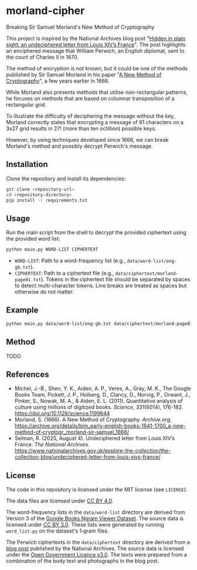 # morland-cipher

Breaking Sir Samuel Morland's New Method of Cryptography

This project is inspired by the National Archives blog post "[Hidden in plain sight: an undeciphered letter from Louis XIV’s France](https://www.nationalarchives.gov.uk/explore-the-collection/the-collection-blog/undeciphered-letter-from-louis-xivs-france/)". The post highlights an enciphered message that William Perwich, an English diplomat, sent to the court of Charles II in 1670.

The method of encryption is not known, but it could be one of the methods published by Sir Samuel Morland in his paper "[A New Method of Cryptography](https://archive.org/details/bim_early-english-books-1641-1700_a-new-method-of-cryptogr_morland-sir-samuel_1666)", a few years earlier in 1666.

While Morland also presents methods that utilise non-rectangular patterns, he focuses on methods that are based on columnar transposition of a rectangular grid.

To illustrate the difficulty of deciphering the message without the key, Morland correctly states that encrypting a message of 81 characters on a 3x27 grid results in 27! (more than ten octillion) possible keys.

However, by using techniques developed since 1666, we can break Morland's method and possibly decrypt Perwich's message.

## Installation

Clone the repository and install its dependencies:

```bash
git clone <repository-url>
cd <repository-directory>
pip install -r requirements.txt
```

## Usage

Run the main script from the shell to decrypt the provided ciphertext using the provided word list:

```bash
python main.py WORD-LIST CIPHERTEXT
```

- `WORD-LIST`: Path to a word-frequency list (e.g., `data/word-list/eng-gb.txt`).
- `CIPHERTEXT`: Path to a ciphertext file (e.g., `data/ciphertext/morland-page01.txt`). Tokens in the ciphertext file should be separated by spaces to detect multi-character tokens. Line breaks are treated as spaces but otherwise do not matter.

## Example

```bash
python main.py data/word-list/eng-gb.txt data/ciphertext/morland-page01.txt
```

## Method

TODO

## References

- Michel, J.-B., Shen, Y. K., Aiden, A. P., Veres, A., Gray, M. K., The Google Books Team, Pickett, J. P., Hoiberg, D., Clancy, D., Norvig, P., Orwant, J., Pinker, S., Nowak, M. A., & Aiden, E. L. (2011). Quantitative analysis of culture using millions of digitized books. *Science*, 331(6014), 176-182. <https://doi.org/10.1126/science.1199644>
- Morland, S. (1666). A New Method of Cryptography. *Archive.org*. <https://archive.org/details/bim_early-english-books-1641-1700_a-new-method-of-cryptogr_morland-sir-samuel_1666/>
- Selman, R. (2025, August 4). Undeciphered letter from Louis XIV’s France. *The National Archives*. <https://www.nationalarchives.gov.uk/explore-the-collection/the-collection-blog/undeciphered-letter-from-louis-xivs-france/>

## License

The code in this repository is licensed under the MIT license (see `LICENSE`).

The data files are licensed under [CC BY 4.0](https://creativecommons.org/licenses/by/4.0/).

The word-frequency lists in the `data/word-list` directory are derived from Version 3 of the [Google Books Ngram Viewer Dataset](https://storage.googleapis.com/books/ngrams/books/datasetsv3.html). The source data is licensed under [CC BY 3.0](https://creativecommons.org/licenses/by/3.0/). These lists were generated by running `word_list.py` on the dataset's 1‑gram files.

The Perwich ciphertexts in the `data/ciphertext` directory are derived from a [blog post](https://www.nationalarchives.gov.uk/explore-the-collection/the-collection-blog/undeciphered-letter-from-louis-xivs-france/) published by the National Archives. The source data is licensed under the [Open Government Licence v3.0](https://www.nationalarchives.gov.uk/doc/open-government-licence/version/3/). The texts were prepared from a combination of the body text and photographs in the blog post.
